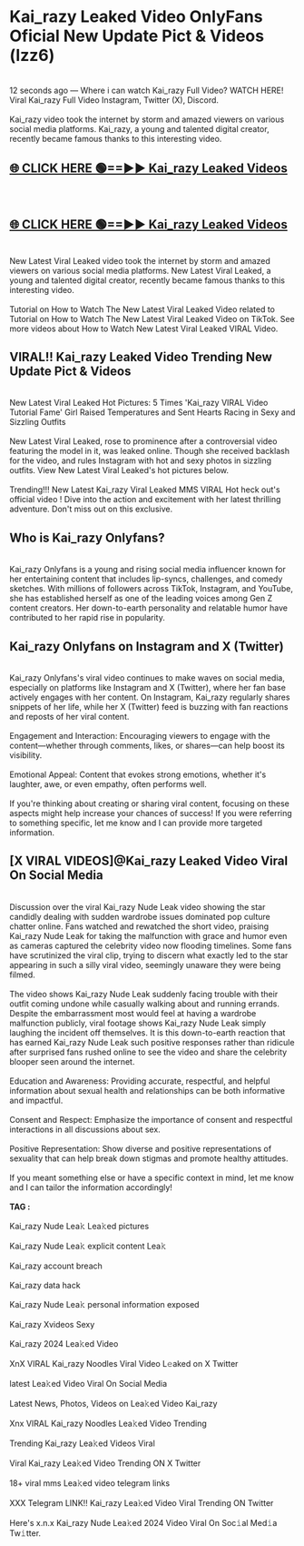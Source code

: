# Kai_razy Leaked Video OnlyFans Oficial New Update Pict & Videos (lzz6)
<br>
12 seconds ago — Where i can watch Kai_razy Full Video? WATCH HERE! Viral Kai_razy Full Video Instagram, Twitter (X), Discord.
<br><br>
Kai_razy video took the internet by storm and amazed viewers on various social media platforms. Kai_razy, a young and talented digital creator, recently became famous thanks to this interesting video.
<br>
<h2><a href="https://play.trustnlinepharmacy.us?title=Kai_razy">🌐 CLICK HERE 🟢==►► Kai_razy Leaked Videos</a></h2>
<br>
<h2><a href="https://play.trustnlinepharmacy.us?title=Kai_razy">🌐 CLICK HERE 🟢==►► Kai_razy Leaked Videos</a></h2>
<br>
New Latest Viral Leaked video took the internet by storm and amazed viewers on various social media platforms. New Latest Viral Leaked, a young and talented digital creator, recently became famous thanks to this interesting video.
<br><br>
Tutorial on How to Watch The New Latest Viral Leaked Video related to Tutorial on How to Watch The New Latest Viral Leaked Video on TikTok. See more videos about How to Watch New Latest Viral Leaked VIRAL Video.
<br>
<h2>VIRAL!! Kai_razy Leaked Video Trending New Update Pict & Videos</h2>
<br>
New Latest Viral Leaked Hot Pictures: 5 Times 'Kai_razy VIRAL Video Tutorial Fame' Girl Raised Temperatures and Sent Hearts Racing in Sexy and Sizzling Outfits
<br><br>
New Latest Viral Leaked, rose to prominence after a controversial video featuring the model in it, was leaked online. Though she received backlash for the video, and rules Instagram with hot and sexy photos in sizzling outfits. View New Latest Viral Leaked's hot pictures below.
<br><br>
Trending!!! New Latest Kai_razy Viral Leaked MMS VIRAL Hot heck out's official video ! Dive into the action and excitement with her latest thrilling adventure. Don't miss out on this exclusive.
<br>
<h2>Who is Kai_razy Onlyfans?</h2>
<br>
Kai_razy Onlyfans is a young and rising social media influencer known for her entertaining content that includes lip-syncs, challenges, and comedy sketches. With millions of followers across TikTok, Instagram, and YouTube, she has established herself as one of the leading voices among Gen Z content creators. Her down-to-earth personality and relatable humor have contributed to her rapid rise in popularity.
<br>
<h2>Kai_razy Onlyfans on Instagram and X (Twitter)</h2>
<br>
Kai_razy Onlyfans's viral video continues to make waves on social media, especially on platforms like Instagram and X (Twitter), where her fan base actively engages with her content. On Instagram, Kai_razy regularly shares snippets of her life, while her X (Twitter) feed is buzzing with fan reactions and reposts of her viral content.
<br><br>
Engagement and Interaction: Encouraging viewers to engage with the content—whether through comments, likes, or shares—can help boost its visibility.
<br><br>
Emotional Appeal: Content that evokes strong emotions, whether it's laughter, awe, or even empathy, often performs well.
<br><br>
If you're thinking about creating or sharing viral content, focusing on these aspects might help increase your chances of success! If you were referring to something specific, let me know and I can provide more targeted information.
<br>
<h2>[X VIRAL VIDEOS]@Kai_razy Leaked Video Viral On Social Media</h2>
<br>
Discussion over the viral Kai_razy Nude Leak video showing the star candidly dealing with sudden wardrobe issues dominated pop culture chatter online. Fans watched and rewatched the short video, praising Kai_razy Nude Leak for taking the malfunction with grace and humor even as cameras captured the celebrity video now flooding timelines. Some fans have scrutinized the viral clip, trying to discern what exactly led to the star appearing in such a silly viral video, seemingly unaware they were being filmed.
<br><br>
The video shows Kai_razy Nude Leak suddenly facing trouble with their outfit coming undone while casually walking about and running errands. Despite the embarrassment most would feel at having a wardrobe malfunction publicly, viral footage shows Kai_razy Nude Leak simply laughing the incident off themselves. It is this down-to-earth reaction that has earned Kai_razy Nude Leak such positive responses rather than ridicule after surprised fans rushed online to see the video and share the celebrity blooper seen around the internet.
<br><br>
Education and Awareness: Providing accurate, respectful, and helpful information about sexual health and relationships can be both informative and impactful.
<br><br>
Consent and Respect: Emphasize the importance of consent and respectful interactions in all discussions about sex.
<br><br>
Positive Representation: Show diverse and positive representations of sexuality that can help break down stigmas and promote healthy attitudes.
<br><br>
If you meant something else or have a specific context in mind, let me know and I can tailor the information accordingly!
<br><br>
<strong>TAG :</strong>
<br><br>
Kai_razy Nude Lea𝚔 Lea𝚔ed pictures
<br><br>
Kai_razy Nude Lea𝚔 explicit content Lea𝚔
<br><br>
Kai_razy account breach
<br><br>
Kai_razy data hack
<br><br>
Kai_razy Nude Lea𝚔 personal information exposed
<br><br>
Kai_razy Xvideos Sexy
<br><br>
Kai_razy 2024 Lea𝚔ed Video
<br><br>
XnX VIRAL Kai_razy Noodles Viral Video L𝚎aked on X Twitter
<br><br>
latest Lea𝚔ed Video Viral On Social Media
<br><br>
Latest News, Photos, Videos on Lea𝚔ed Video Kai_razy
<br><br>
Xnx VIRAL Kai_razy Noodles Lea𝚔ed Video Trending
<br><br>
Trending Kai_razy Lea𝚔ed Videos Viral
<br><br>
Viral Kai_razy Lea𝚔ed Video Trending ON X Twitter
<br><br>
18+ viral mms Lea𝚔ed video telegram links
<br><br>
XXX Telegram LINK!! Kai_razy Lea𝚔ed Video Viral Trending ON Twitter
<br><br>
Here's x.n.x Kai_razy Nude Lea𝚔ed 2024 Video Viral On Soc𝚒al Med𝚒a Tw𝚒tter.